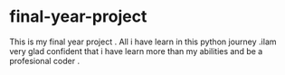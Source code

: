 # final-year-project
This is my final year project . All i have learn in this python journey .iIam very glad confident that i have learn more than my abilities and be a profesional coder .
